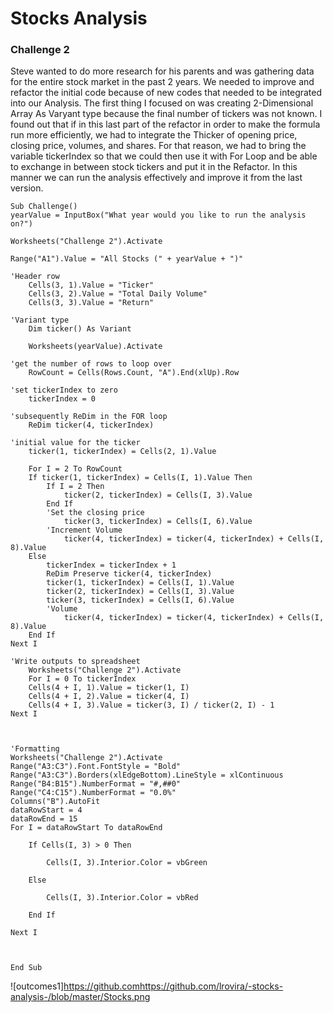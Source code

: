 # Stocks Analysis

### Challenge 2

Steve wanted to do more research for his parents and was gathering data for the entire stock market in the past 2 years. We needed to improve and refactor the initial code because of new codes that needed to be integrated into our Analysis. The first thing I focused on was creating 2-Dimensional Array As Varyant type because the final number of tickers was not known. I found out that if in this last part of the refactor in order to make the formula run more efficiently, we had to integrate the Thicker of opening price, closing price, volumes, and shares. For that reason, we had to bring the variable tickerIndex so that we could then use it with For Loop and be able to exchange in between stock tickers and put it in the Refactor. In this manner we can run the analysis effectively and improve it from the last version. 


    Sub Challenge()
    yearValue = InputBox("What year would you like to run the analysis on?")

    Worksheets("Challenge 2").Activate

    Range("A1").Value = "All Stocks (" + yearValue + ")"

    'Header row
        Cells(3, 1).Value = "Ticker"
        Cells(3, 2).Value = "Total Daily Volume"
        Cells(3, 3).Value = "Return"
    
    'Variant type
        Dim ticker() As Variant

        Worksheets(yearValue).Activate

    'get the number of rows to loop over
        RowCount = Cells(Rows.Count, "A").End(xlUp).Row

    'set tickerIndex to zero
        tickerIndex = 0
   
    'subsequently ReDim in the FOR loop
        ReDim ticker(4, tickerIndex)
   
    'initial value for the ticker
        ticker(1, tickerIndex) = Cells(2, 1).Value
   
        For I = 2 To RowCount
        If ticker(1, tickerIndex) = Cells(I, 1).Value Then
            If I = 2 Then
                ticker(2, tickerIndex) = Cells(I, 3).Value
            End If
            'Set the closing price
                ticker(3, tickerIndex) = Cells(I, 6).Value
            'Increment Volume
                ticker(4, tickerIndex) = ticker(4, tickerIndex) + Cells(I, 8).Value
        Else
            tickerIndex = tickerIndex + 1
            ReDim Preserve ticker(4, tickerIndex)
            ticker(1, tickerIndex) = Cells(I, 1).Value
            ticker(2, tickerIndex) = Cells(I, 3).Value
            ticker(3, tickerIndex) = Cells(I, 6).Value
            'Volume
                ticker(4, tickerIndex) = ticker(4, tickerIndex) + Cells(I, 8).Value
        End If
    Next I
    
    'Write outputs to spreadsheet
        Worksheets("Challenge 2").Activate
        For I = 0 To tickerIndex
        Cells(4 + I, 1).Value = ticker(1, I)
        Cells(4 + I, 2).Value = ticker(4, I)
        Cells(4 + I, 3).Value = ticker(3, I) / ticker(2, I) - 1
    Next I
    
 

    'Formatting
    Worksheets("Challenge 2").Activate
    Range("A3:C3").Font.FontStyle = "Bold"
    Range("A3:C3").Borders(xlEdgeBottom).LineStyle = xlContinuous
    Range("B4:B15").NumberFormat = "#,##0"
    Range("C4:C15").NumberFormat = "0.0%"
    Columns("B").AutoFit
    dataRowStart = 4
    dataRowEnd = 15
    For I = dataRowStart To dataRowEnd

        If Cells(I, 3) > 0 Then

            Cells(I, 3).Interior.Color = vbGreen

        Else

            Cells(I, 3).Interior.Color = vbRed

        End If

    Next I
    


    End Sub

![outcomes1]https://github.comhttps://github.com/lrovira/-stocks-analysis-/blob/master/Stocks.png
